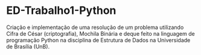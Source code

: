 # ED-Trabalho1-Python

Criação e implementação de uma resolução de um problema utilizando Cifra de César (criptografia), Mochila Binária e deque feito na linguagem de programação Python na disciplina de Estrutura de Dados na Universidade de Brasília (UnB).
